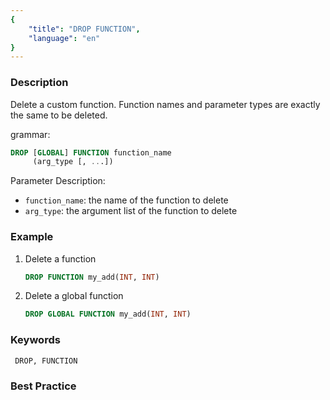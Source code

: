 ```yaml
---
{
    "title": "DROP FUNCTION",
    "language": "en"
}
---
```


<!--
Licensed to the Apache Software Foundation (ASF) under one
or more contributor license agreements.  See the NOTICE file
distributed with this work for additional information
regarding copyright ownership.  The ASF licenses this file
to you under the Apache License, Version 2.0 (the
"License"); you may not use this file except in compliance
with the License.  You may obtain a copy of the License at

  http://www.apache.org/licenses/LICENSE-2.0

Unless required by applicable law or agreed to in writing,
software distributed under the License is distributed on an
"AS IS" BASIS, WITHOUT WARRANTIES OR CONDITIONS OF ANY
KIND, either express or implied.  See the License for the
specific language governing permissions and limitations
under the License.
-->




### Description

Delete a custom function. Function names and parameter types are exactly the same to be deleted.

grammar:

```sql
DROP [GLOBAL] FUNCTION function_name
     (arg_type [, ...])
```

Parameter Description:

- `function_name`: the name of the function to delete
- `arg_type`: the argument list of the function to delete

### Example

1. Delete a function

    ```sql
    DROP FUNCTION my_add(INT, INT)
    ```
2. Delete a global function

    ```sql
    DROP GLOBAL FUNCTION my_add(INT, INT)
    ```   

### Keywords

     DROP, FUNCTION

### Best Practice
